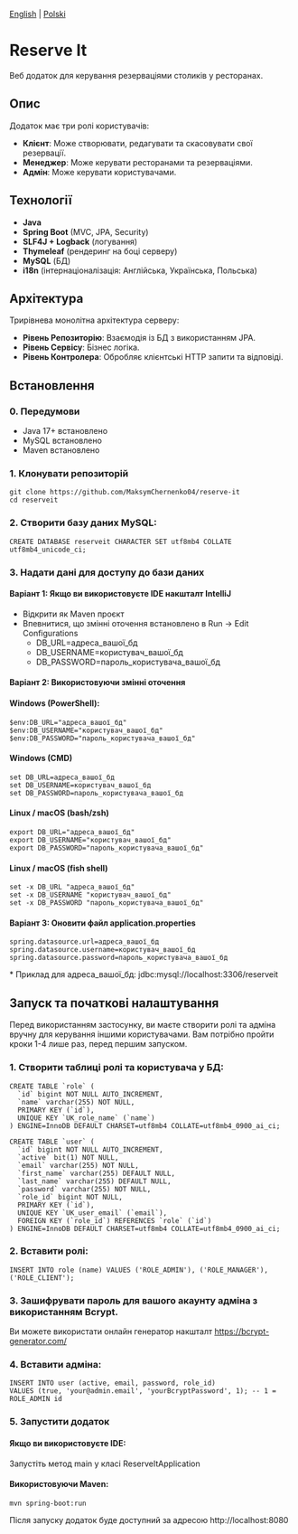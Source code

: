 [English](README.md) | [Polski](README.pl.md)

# Reserve It

Веб додаток для керування резерваціями столиків у ресторанах.

## Опис
Додаток має три ролі користувачів:
- **Клієнт**: Може створювати, редагувати та скасовувати свої резервації.
- **Менеджер**: Може керувати ресторанами та резерваціями.
- **Адмін**: Може керувати користувачами.

## Технології
- **Java**
- **Spring Boot** (MVC, JPA, Security)
- **SLF4J + Logback** (логування)
- **Thymeleaf** (рендеринг на боці серверу)
- **MySQL** (БД)
- **i18n** (інтернаціоналізація: Англійська, Українська, Польська)

## Архітектура
Трирівнева монолітна архітектура серверу:
- **Рівень Репозиторію**: Взаємодія із БД з використанням JPA.
- **Рівень Сервісу**: Бізнес логіка.
- **Рівень Контролера**: Обробляє клієнтські HTTP запити та відповіді.

## Встановлення
### 0. Передумови
- Java 17+ встановлено
- MySQL встановлено
- Maven встановлено

### 1. Клонувати репозиторій
```
git clone https://github.com/MaksymChernenko04/reserve-it
cd reserveit
```

### 2. Створити базу даних MySQL:
```
CREATE DATABASE reserveit CHARACTER SET utf8mb4 COLLATE utf8mb4_unicode_ci;
```

### 3. Надати дані для доступу до бази даних
#### Варіант 1: Якщо ви використовуєте IDE накшталт IntelliJ
- Відкрити як Maven проєкт
- Впевнитися, що змінні оточення встановлено в Run → Edit Configurations
  - DB_URL=адреса_вашої_бд
  - DB_USERNAME=користувач_вашої_бд
  - DB_PASSWORD=пароль_користувача_вашої_бд

#### Варіант 2: Використовуючи змінні оточення
#### Windows (PowerShell):
```
$env:DB_URL="адреса_вашої_бд"
$env:DB_USERNAME="користувач_вашої_бд"
$env:DB_PASSWORD="пароль_користувача_вашої_бд"
```

#### Windows (CMD)
```
set DB_URL=адреса_вашої_бд
set DB_USERNAME=користувач_вашої_бд
set DB_PASSWORD=пароль_користувача_вашої_бд
```

#### Linux / macOS (bash/zsh)
```
export DB_URL="адреса_вашої_бд"
export DB_USERNAME="користувач_вашої_бд"
export DB_PASSWORD="пароль_користувача_вашої_бд"
```

#### Linux / macOS (fish shell)
```
set -x DB_URL "адреса_вашої_бд"
set -x DB_USERNAME "користувач_вашої_бд"
set -x DB_PASSWORD "пароль_користувача_вашої_бд"
```

#### Варіант 3: Оновити файл application.properties
```
spring.datasource.url=адреса_вашої_бд
spring.datasource.username=користувач_вашої_бд
spring.datasource.password=пароль_користувача_вашої_бд
```

\* Приклад для адреса_вашої_бд: jdbc:mysql://localhost:3306/reserveit

## Запуск та початкові налаштування

Перед використанням застосунку, ви маєте створити ролі та адміна вручну для керування іншими користувачами. Вам потрібно пройти кроки 1-4 лише раз, перед першим запуском.

### 1. Створити таблиці ролі та користувача у БД:
```
CREATE TABLE `role` (
  `id` bigint NOT NULL AUTO_INCREMENT,
  `name` varchar(255) NOT NULL,
  PRIMARY KEY (`id`),
  UNIQUE KEY `UK_role_name` (`name`)
) ENGINE=InnoDB DEFAULT CHARSET=utf8mb4 COLLATE=utf8mb4_0900_ai_ci;

CREATE TABLE `user` (
  `id` bigint NOT NULL AUTO_INCREMENT,
  `active` bit(1) NOT NULL,
  `email` varchar(255) NOT NULL,
  `first_name` varchar(255) DEFAULT NULL,
  `last_name` varchar(255) DEFAULT NULL,
  `password` varchar(255) NOT NULL,
  `role_id` bigint NOT NULL,
  PRIMARY KEY (`id`),
  UNIQUE KEY `UK_user_email` (`email`),
  FOREIGN KEY (`role_id`) REFERENCES `role` (`id`)
) ENGINE=InnoDB DEFAULT CHARSET=utf8mb4 COLLATE=utf8mb4_0900_ai_ci;
```

### 2. Вставити ролі:
```
INSERT INTO role (name) VALUES ('ROLE_ADMIN'), ('ROLE_MANAGER'), ('ROLE_CLIENT');
```

### 3. Зашифрувати пароль для вашого акаунту адміна з використанням Bcrypt.

Ви можете використати онлайн генератор накшталт https://bcrypt-generator.com/

### 4. Вставити адміна:
```
INSERT INTO user (active, email, password, role_id)
VALUES (true, 'your@admin.email', 'yourBcryptPassword', 1); -- 1 = ROLE_ADMIN id
```

### 5. Запустити додаток
#### Якщо ви використовуєте IDE:
Запустіть метод main у класі ReserveItApplication

#### Використовуючи Maven:
```
mvn spring-boot:run
```

Після запуску додаток буде доступний за адресою http://localhost:8080
